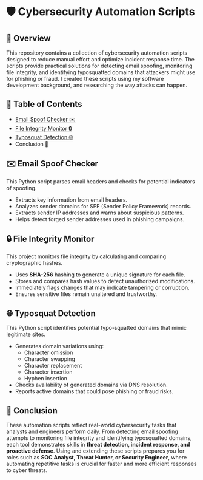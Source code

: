 # 🛡️ Cybersecurity Automation Scripts  

## 📖 Overview  
This repository contains a collection of cybersecurity automation scripts designed to reduce manual effort and optimize incident response time. The scripts provide practical solutions for detecting email spoofing, monitoring file integrity, and identifying typosquatted domains that attackers might use for phishing or fraud. I created these scripts using my software development background, and researching the way attacks can happen.

## 📑 Table of Contents  
- [Email Spoof Checker ✉️](email-spoof-scripts/)  
- [File Integrity Monitor 🔒](file-integrity-monitor/)  
- [Typosquat Detection 🌐](typosquat-detection/)  
- Conclusion 💼  

## ✉️ Email Spoof Checker  
This Python script parses email headers and checks for potential indicators of spoofing.  
- Extracts key information from email headers.  
- Analyzes sender domains for SPF (Sender Policy Framework) records.  
- Extracts sender IP addresses and warns about suspicious patterns.  
- Helps detect forged sender addresses used in phishing campaigns.  

## 🔒 File Integrity Monitor  
This project monitors file integrity by calculating and comparing cryptographic hashes.  
- Uses **SHA-256** hashing to generate a unique signature for each file.  
- Stores and compares hash values to detect unauthorized modifications.  
- Immediately flags changes that may indicate tampering or corruption.  
- Ensures sensitive files remain unaltered and trustworthy.  

## 🌐 Typosquat Detection  
This Python script identifies potential typo-squatted domains that mimic legitimate sites.  
- Generates domain variations using:  
  - Character omission  
  - Character swapping  
  - Character replacement  
  - Character insertion  
  - Hyphen insertion  
- Checks availability of generated domains via DNS resolution.  
- Reports active domains that could pose phishing or fraud risks.  

## 💼 Conclusion  
These automation scripts reflect real-world cybersecurity tasks that analysts and engineers perform daily. From detecting email spoofing attempts to monitoring file integrity and identifying typosquatted domains, each tool demonstrates skills in **threat detection, incident response, and proactive defense**. Using and extending these scripts prepares you for roles such as **SOC Analyst, Threat Hunter, or Security Engineer**, where automating repetitive tasks is crucial for faster and more efficient responses to cyber threats.  
